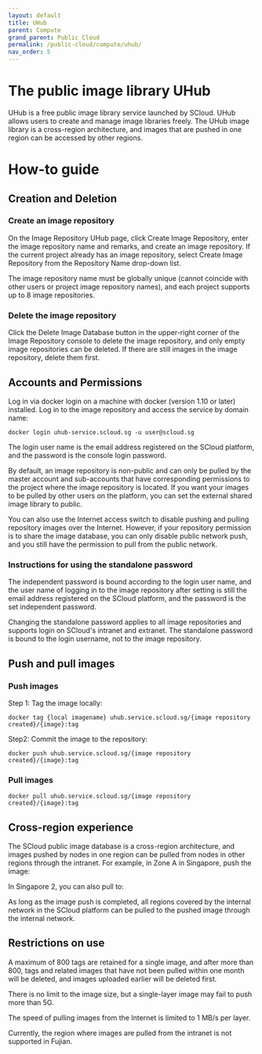 ```yaml
---
layout: default
title: UHub
parent: Compute
grand_parent: Public Cloud
permalink: /public-cloud/compute/uhub/
nav_order: 5
---
```

# The public image library UHub

UHub is a free public image library service launched by SCloud.
UHub allows users to create and manage image libraries freely. The UHub image library is a cross-region architecture, and images that are pushed in one region can be accessed by other regions.

# How-to guide
## Creation and Deletion
### Create an image repository
On the Image Repository UHub page, click Create Image Repository, enter the image repository name and remarks, and create an image repository. If the current project already has an image repository, select Create Image Repository from the Repository Name drop-down list.

The image repository name must be globally unique (cannot coincide with other users or project image repository names), and each project supports up to 8 image repositories.
### Delete the image repository
Click the Delete Image Database button in the upper-right corner of the Image Repository console to delete the image repository, and only empty image repositories can be deleted. If there are still images in the image repository, delete them first.
## Accounts and Permissions
Log in via docker login on a machine with docker (version 1.10 or later) installed.
Log in to the image repository and access the service by domain name:
```
docker login uhub-service.scloud.sg -u user@scloud.sg
```
The login user name is the email address registered on the SCloud platform, and the password is the console login password.

By default, an image repository is non-public and can only be pulled by the master account and sub-accounts that have corresponding permissions to the project where the image repository is located. If you want your images to be pulled by other users on the platform, you can set the external shared image library to public.

You can also use the Internet access switch to disable pushing and pulling repository images over the Internet. However, if your repository permission is to share the image database, you can only disable public network push, and you still have the permission to pull from the public network.

### Instructions for using the standalone password
The independent password is bound according to the login user name, and the user name of logging in to the image repository after setting is still the email address registered on the SCloud platform, and the password is the set independent password.

Changing the standalone password applies to all image repositories and supports login on SCloud's intranet and extranet.
The standalone password is bound to the login username, not to the image repository.
## Push and pull images
### Push images
Step 1: Tag the image locally:
```
docker tag {local imagename} uhub.service.scloud.sg/{image repository created}/{image}:tag
```
Step2: Commit the image to the repository:
```
docker push uhub.service.scloud.sg/{image repository created}/{image}:tag
```
### Pull images
```
docker pull uhub.service.scloud.sg/{image repository created}/{image}:tag
```
## Cross-region experience
The SCloud public image database is a cross-region architecture, and images pushed by nodes in one region can be pulled from nodes in other regions through the intranet.
For example, in Zone A in Singapore, push the image:

In Singapore 2, you can also pull to:

As long as the image push is completed, all regions covered by the internal network in the SCloud platform can be pulled to the pushed image through the internal network.
## Restrictions on use

A maximum of 800 tags are retained for a single image, and after more than 800, tags and related images that have not been pulled within one month will be deleted, and images uploaded earlier will be deleted first.

There is no limit to the image size, but a single-layer image may fail to push more than 5G.

The speed of pulling images from the Internet is limited to 1 MB/s per layer.

Currently, the region where images are pulled from the intranet is not supported in Fujian.
